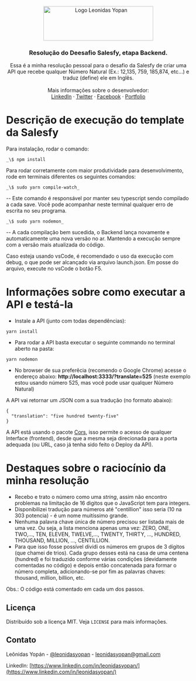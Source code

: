 <br />
<p align="center">
  <a href="https://leonidasyopan.com/">
    <img src="https://leonidasyopan.com/img/logo-leonidas-yopan.png" alt="Logo Leonidas Yopan" width="300" height="94" target="_blank">
  </a>

  <h3 align="center">Resolução do Deesafio Salesfy, etapa Backend.</h3>

  <p align="center">
    Essa é a minha resolução pessoal para o desafio da Salesfy de criar uma API que recebe qualquer Número Natural (Ex.: 12,135, 759, 185,874, etc...) e traduz (define) ele em Inglês.
    <br />
    <br />
    Mais informações sobre o desenvolvedor:
    <br />
    <a href="https://www.linkedin.com/in/leonidasyopan/" target="_blank">LinkedIn</a>
    ·
    <a href="https://twitter.com/leonidasyopan" target="_blank">Twitter</a>
    ·
    <a href="https://www.facebook.com/leonidasyopan" target="_blank">Facebook</a>
    ·
    <a href="https://leonidasyopan.com/" target="_blank">Portfolio</a>
  </p>
</p>

# Descrição de execução do template da Salesfy

Para instalação, rodar o comando:

```
_\$ npm install
```

Para rodar corretamente com maior produtividade para desenvolvimento, rode em terminais diferentes os seguintes comandos:

```
_\$ sudo yarn compile-watch_
```

-- Este comando é responsável por manter seu typescript sendo compilado a cada save. Você pode acompanhar neste terminal qualquer erro de escrita no seu programa.

```
_\$ sudo yarn nodemon_
```

-- A cada compilação bem sucedida, o Backend lança novamente e automaticamente uma nova versão no ar. Mantendo a execução sempre com a versão mais atualizada do código.

Caso esteja usando vsCode, é recomendado o uso da execução com debug, o que pode ser alcançado via arquivo launch.json. Em posse do arquivo, execute no vsCode o botão F5.

# Informações sobre como executar a API e testá-la

- Instale a API (junto com todas dependências):

```
yarn install
```

- Para rodar a API basta executar o seguinte commando no terminal aberto na pasta:

```
yarn nodemon
```

- No browser de sua preferêcia (recomendo o Google Chrome) acesse o endereço abaixo:
  **http://localhost:3333/?translate=525**
  (neste exemplo estou usando número 525, mas você pode usar qualquer Número Natural)

A API vai retornar um JSON com a sua tradução (no formato abaixo):

```
{
  "translation": "five hundred twenty-five"
}
```

A API está usando o pacote <a href="https://www.linkedin.com/in/leonidasyopan/" target="_blank">Cors</a>, isso permite o acesso de qualquer Interface (frontend), desde que a mesma seja direcionada para a porta adequada (ou URL, caso já tenha sido feito o Deploy da API).

# Destaques sobre o raciocínio da minha resolução

- Recebo e trato o número como uma _string_, assim não encontro problemas na limitação de 16 digitos que o JavaScript tem para integers.
- Disponibilizei tradução para números até "centillion" isso seria (10 na 303 potencia) - é um nome muitíssimo grande.
- Nenhuma palavra chave única de número precisou ser listada mais de uma vez. Ou seja, a lista menciona apenas uma vez: ZERO, ONE, TWO,..., TEN, ELEVEN, TWELVE,..., TWENTY, THIRTY, ..., HUNDRED, THOUSAND, MILLION, ..., CENTILLION.
- Para que isso fosse possível dividi os números em grupos de 3 dígitos (que chamei de trios). Cada grupo desses está na casa de uma centena (hundred) e foi traduzido conforme várias condições (devidamente comentadas no código) e depois então concatenada para formar o número completa, adicionando-se por fim as palavras chaves: thousand, million, billion, etc.

Obs.: O código está comentado em cada um dos passos.

<!-- LICENSE -->

## Licença

Distribuído sob a licença MIT. Veja `LICENSE` para mais informações.

<!-- CONTACT -->

## Contato

Leônidas Yopán - [@leonidasyopan](https://twitter.com/leonidasyopan) - leonidasyopan@gmail.com

LinkedIn: [https://www.linkedin.com/in/leonidasyopan/](https://www.linkedin.com/in/leonidasyopan/)
